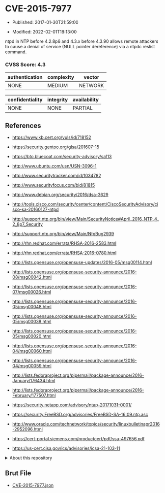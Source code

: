 # CVE-2015-7977

- Published: 2017-01-30T21:59:00

- Modified: 2022-02-01T18:13:00

ntpd in NTP before 4.2.8p6 and 4.3.x before 4.3.90 allows remote attackers to cause a denial of service (NULL pointer dereference) via a ntpdc reslist command.

### CVSS Score: **4.3**

| authentication | complexity | vector |
| --- | --- | --- |
| NONE | MEDIUM | NETWORK |

| confidentiality | integrity | availability |
| --- | --- | --- |
| NONE | NONE | PARTIAL |

## References

* https://www.kb.cert.org/vuls/id/718152

* https://security.gentoo.org/glsa/201607-15

* https://bto.bluecoat.com/security-advisory/sa113

* http://www.ubuntu.com/usn/USN-3096-1

* http://www.securitytracker.com/id/1034782

* http://www.securityfocus.com/bid/81815

* http://www.debian.org/security/2016/dsa-3629

* http://tools.cisco.com/security/center/content/CiscoSecurityAdvisory/cisco-sa-20160127-ntpd

* http://support.ntp.org/bin/view/Main/SecurityNotice#April_2016_NTP_4_2_8p7_Security

* http://support.ntp.org/bin/view/Main/NtpBug2939

* http://rhn.redhat.com/errata/RHSA-2016-2583.html

* http://rhn.redhat.com/errata/RHSA-2016-0780.html

* http://lists.opensuse.org/opensuse-updates/2016-05/msg00114.html

* http://lists.opensuse.org/opensuse-security-announce/2016-08/msg00042.html

* http://lists.opensuse.org/opensuse-security-announce/2016-07/msg00026.html

* http://lists.opensuse.org/opensuse-security-announce/2016-05/msg00048.html

* http://lists.opensuse.org/opensuse-security-announce/2016-05/msg00038.html

* http://lists.opensuse.org/opensuse-security-announce/2016-05/msg00020.html

* http://lists.opensuse.org/opensuse-security-announce/2016-04/msg00060.html

* http://lists.opensuse.org/opensuse-security-announce/2016-04/msg00059.html

* http://lists.fedoraproject.org/pipermail/package-announce/2016-January/176434.html

* http://lists.fedoraproject.org/pipermail/package-announce/2016-February/177507.html

* https://security.netapp.com/advisory/ntap-20171031-0001/

* https://security.FreeBSD.org/advisories/FreeBSD-SA-16:09.ntp.asc

* http://www.oracle.com/technetwork/topics/security/linuxbulletinapr2016-2952096.html

* https://cert-portal.siemens.com/productcert/pdf/ssa-497656.pdf

* https://us-cert.cisa.gov/ics/advisories/icsa-21-103-11

<details>
<summary>About this repository</summary> 

  This repository is part of the project [Live Hack CVE](https://github.com/Live-Hack-CVE). Main website can be found [www.live-hack.org](https://www.live-hack.org) 
  
  Made by [Sn0wAlice](https://github.com/Sn0wAlice) for the people that care about security and need to have a feed of the latest CVEs. Hope you enjoy it, don't forget to star the repo and follow me on [Twitter](https://twitter.com/Sn0wAlice) and [Github](https://github.com/Sn0wAlice). And that is my [personnal website](https://www.alice-snow.me/)

  - [Home Page](https://github.com/Live-Hack-CVE)
  - [Framework](https://github.com/Live-Hack-CVE/cve-framework)
  - [CVE database](https://github.com/Live-Hack-CVE/full_database)
  - [Changelog](https://github.com/Live-Hack-CVE/Changelog)
</details>

## Brut File

* [CVE-2015-7977.json](https://raw.githubusercontent.com/Live-Hack-CVE/full_database/main/cves/2015/CVE-2015-7977.json)

